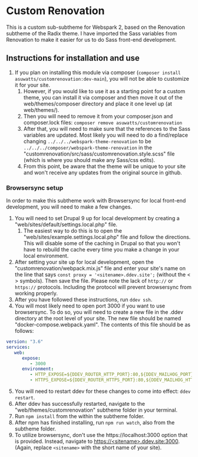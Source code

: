 # Custom Renovation

This is a custom sub-subtheme for Webspark 2, based on the Renovation subtheme of the Radix theme. I have imported the Sass variables from Renovation to make it easier for us to do Sass front-end development.

## Instructions for installation and use
1. If you plan on installing this module via composer (`composer install asuwatts/customrenovation:dev-main`), you will not be able to customize it for your site.
   1. However, if you would like to use it as a starting point for a custom theme, you can install it via composer and then move it out of the web/themes/composer directory and place it one level up (at web/themes/).
   2. Then you will need to remove it from your composer.json and composer.lock files: `composer remove asuwatts/customrenovation`
   3. After that, you will need to make sure that the references to the Sass variables are updated. Most likely you will need to do a find/replace changing `../../../webspark-theme-renovation` to be `../../../composer/webspark-theme-renovation` in the "customrenovation/src/sass/customrenovation.style.scss" file (which is where you should make any Sass/css edits).
   4. From this point, be aware that the theme will be unique to your site and won't receive any updates from the original source in github.

### Browsersync setup
In order to make this subtheme work with Browsersync for local front-end development, you will need to make a few changes.
1. You will need to set Drupal 9 up for local development by creating a "web/sites/default/settings.local.php" file. 
   1. The easiest way to do this is to open the "web/sites/example.settings.local.php" file and follow the directions. This will disable some of the caching in Drupal so that you won't have to rebuild the cache every time you make a change in your local environment.  
2. After setting your site up for local development, open the "customrenovation/webpack.mix.js" file and enter your site's name on the line that says `const proxy = '<sitename>.ddev.site';` (without the < > symbols). Then save the file. Please note the lack of `http://` or `https://` protocols. Including the protocol will prevent browsersync from working properly.
3. After you have followed these instructions, run `ddev ssh`. 
4. You will most likely need to open port 3000 if you want to use browsersync. To do so, you will need to create a new file in the .ddev directory at the root level of your site. The new file should be named "docker-compose.webpack.yaml". The contents of this file should be as follows:
```yaml
version: "3.6"
services:
   web:
      expose:
         - 3000
      environment:
         - HTTP_EXPOSE=${DDEV_ROUTER_HTTP_PORT}:80,${DDEV_MAILHOG_PORT}:8025,3001:3000
         - HTTPS_EXPOSE=${DDEV_ROUTER_HTTPS_PORT}:80,${DDEV_MAILHOG_HTTPS_PORT}:8025,3000:3000
```
5. You will need to restart ddev for these changes to come into effect: `ddev restart`. 
6. After ddev has successfully restarted, navigate to the "web/themes/customrenovation" subtheme folder in your terminal.
7. Run `npm install` from the within the subtheme folder.
8. After npm has finished installing, run `npm run watch`, also from the subtheme folder.
9. To utilize browsersync, don't use the <span>htt</span>ps://localhost:3000 option that is provided. Instead, navigate to [https://\<sitename>.ddev.site:3000](https://\<sitename>.ddev.site:3000). (Again, replace `<sitename>` with the short name of your site).
